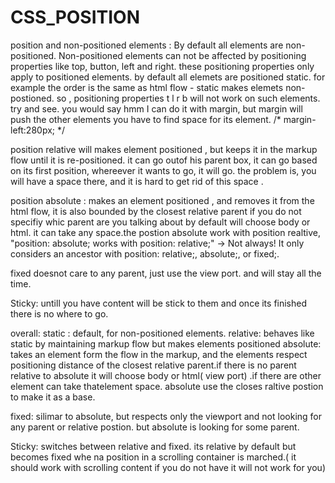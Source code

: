 # CSS_POSITION

position and non-positioned elements :
By default all elements are non-positioned. 
Non-positioned elements can not be affected by positioning properties like top, button, left and right. 
these positioning properties only apply to positioned elements. 
by default all elemets are positioned static. for example the order is the same as html flow - static makes elemets non-postioned. so , positioning properties t l r b will not work on such elements. try and see.
you would say hmm I can do it with margin, but margin will push the other elements you have to find space for its element.     /* margin-left:280px; */

position relative will makes element positioned , but keeps it in the markup flow until it is re-positioned. it can go outof his parent box, it can go based on its first position, whereever it wants to go, it will go. the problem is, you will have a space there, and it is hard to get rid of this space . 

position absolute : makes an element positioned , and removes it from the html flow, it is also bounded by the closest relative parent if you do not specifiy whic parent are you talking about by default will choose body or html. it can take any space.the postion absolute work with position realtive, 
"position: absolute; works with position: relative;" → Not always! It only considers an ancestor with position: relative;, absolute;, or fixed;.


fixed doesnot care to any parent, just use the view port. and will stay all the time. 

Sticky: untill you have content will be stick to them and once its finished there is no where to go.

overall: static : default, for non-positioned elements. 
relative: behaves like static by maintaining markup flow but makes elements positioned 
absolute: takes an element form the flow in the markup, and the elements respect positioning distance of the closest relative parent.if there is no parent relative to absolute it will choose body or html( view port) .if  there are   other element can take thatelement space.
absolute use the closes raltive postion to make it as a base. 

fixed: silimar to absolute, but respects only the viewport and not looking for any parent or relative postion. but absolute is looking for some parent. 

Sticky: switches between relative and fixed. its relative by default but becomes fixed whe na position in a scrolling container is marched.( it should work with scrolling content if you do not have it will not work for you)